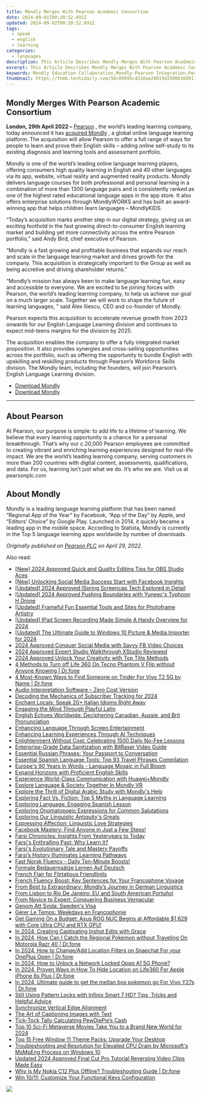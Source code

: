```yaml
---
title: Mondly Merges With Pearson Academic Consortium
date: 2024-09-01T00:20:52.691Z
updated: 2024-09-02T00:20:52.691Z
tags:
  - speak
  - english
  - learning
categories:
  - languages
description: This Article Describes Mondly Merges With Pearson Academic Consortium
excerpt: This Article Describes Mondly Merges With Pearson Academic Consortium
keywords: Mondly Education Collaboration,Mondly-Pearson Integration,Pearson Academic Enhancement Through Mondly,International Education Partnership (Mondly & Pearson),Innovative Learning Platform Fusion,Online Education Collaboration (Mondly & Pearson),Educational Technology Merger
thumbnail: https://thmb.techidaily.com/56c09995c4310ae28019d3390616d9116d70341b815aee65c7667ed39de0e4c8.jpg
---
```


## Mondly Merges With Pearson Academic Consortium

**London, 29th April 2022 –** [Pearson](https://www.pearson.com/) , the world’s leading learning company, today announced it has [acquired Mondly](https://plc.pearson.com/en-US/news/pearson-acquires-leading-online-language-learning-platform) , a global online language learning platform. The acquisition will allow Pearson to offer a full range of ways for people to learn and prove their English skills – adding online self-study to its existing diagnosis and learning tools and assessment portfolio.

 Mondly is one of the world’s leading online language learning players, offering consumers high quality learning in English and 40 other languages via its app, website, virtual reality and augmented reality products. Mondly delivers language courses for both professional and personal learning in a combination of more than 1300 language pairs and is consistently ranked as one of the highest rated educational language apps in the app store. It also offers enterprise solutions through MondlyWORKS and has built an award-winning app that helps children learn languages – MondlyKIDS.

 “Today’s acquisition marks another step in our digital strategy, giving us an exciting foothold in the fast growing direct-to-consumer English learning market and building yet more connectivity across the entire Pearson portfolio,” said Andy Bird, chief executive of Pearson.

 “Mondly is a fast growing and profitable business that expands our reach and scale in the language learning market and drives growth for the company. This acquisition is strategically important to the Group as well as being accretive and driving shareholder returns.”

 “Mondly’s mission has always been to make language learning fun, easy and accessible to everyone. We are excited to be joining forces with Pearson, the world’s leading learning company, to help us achieve our goal on a much larger scale. Together we will work to shape the future of learning languages, ” said Alex Iliescu, CEO and co-founder of Mondly.

 Pearson expects this acquisition to accelerate revenue growth from 2023 onwards for our English Language Learning division and continues to expect mid-teens margins for the division by 2025.

 The acquisition enables the company to offer a fully integrated market proposition. It also provides synergies and cross-selling opportunities across the portfolio, such as offering the opportunity to bundle English with upskilling and reskilling products through Pearson’s Workforce Skills division. The Mondly team, including the founders, will join Pearson’s English Language Learning division.

* [Download Mondly](https://www.facebook.com/sharer/sharer.php?u=https%3A%2F%2Fwww.mondly.com%2Fblog%2Fmondly-joins-pearson%2F&t=Mondly+Joins+Pearson "Share on Facebook")
* [Download Mondly](https://shop.mondly.com/affiliate.php?ACCOUNT=ATISTUDI&AFFILIATE=108875&PATH=https://www.mondly.com?AFFILIATE=108875)

---

## **About Pearson**

 At Pearson, our purpose is simple: to add life to a lifetime of learning. We believe that every learning opportunity is a chance for a personal breakthrough. That’s why our c.20,000 Pearson employees are committed to creating vibrant and enriching learning experiences designed for real-life impact. We are the world’s leading learning company, serving customers in more than 200 countries with digital content, assessments, qualifications, and data. For us, learning isn’t just what we do. It’s who we are. Visit us at pearsonplc.com

## **About Mondly**

 Mondly is a leading language learning platform that has been named “Regional App of the Year” by Facebook, “App of the Day” by Apple, and “Editors’ Choice” by Google Play. Launched in 2014, it quickly became a leading app in the mobile space. According to Statista, Mondly is currently in the Top 5 language learning apps worldwide by number of downloads.

 _Originally published on [Pearson PLC](https://plc.pearson.com/en-US/news/pearson-acquires-leading-online-language-learning-platform) on April 29, 2022._

<ins class="adsbygoogle"
     style="display:block"
     data-ad-format="autorelaxed"
     data-ad-client="ca-pub-7571918770474297"
     data-ad-slot="1223367746"></ins>



<ins class="adsbygoogle"
     style="display:block"
     data-ad-client="ca-pub-7571918770474297"
     data-ad-slot="8358498916"
     data-ad-format="auto"
     data-full-width-responsive="true"></ins>





<span class="atpl-alsoreadstyle">Also read:</span>
<div><ul>
<li><a href="https://screen-video-capture.techidaily.com/new-2024-approved-quick-and-quality-editing-tips-for-obs-studio-aces/"><u>[New] 2024 Approved  Quick and Quality  Editing Tips for OBS Studio Aces</u></a></li>
<li><a href="https://facebook-video-content.techidaily.com/new-unlocking-social-media-success-start-with-facebook-insights/"><u>[New] Unlocking Social Media Success  Start with Facebook Insights</u></a></li>
<li><a href="https://visual-screen-recording.techidaily.com/updated-2024-approved-ispring-screencap-tech-explored-in-detail/"><u>[Updated] 2024 Approved  ISpring Screencap Tech Explored in Detail</u></a></li>
<li><a href="https://fox-http.techidaily.com/updated-2024-approved-pushing-boundaries-with-yuneecs-typhoon-h-drone/"><u>[Updated] 2024 Approved  Pushing Boundaries with Yuneec's Typhoon H Drone</u></a></li>
<li><a href="https://some-knowledge.techidaily.com/updated-frameful-fun-essential-tools-and-sites-for-photoframe-artistry/"><u>[Updated] Frameful Fun  Essential Tools and Sites for Photoframe Artistry</u></a></li>
<li><a href="https://screen-activity-recording.techidaily.com/updated-ipad-screen-recording-made-simple-a-handy-overview-for-2024/"><u>[Updated] IPad Screen Recording Made Simple  A Handy Overview for 2024</u></a></li>
<li><a href="https://fox-direct.techidaily.com/updated-the-ultimate-guide-to-windows-10-picture-and-media-importer-for-2024/"><u>[Updated] The Ultimate Guide to Windows 10 Picture & Media Importer for 2024</u></a></li>
<li><a href="https://facebook-videos.techidaily.com/2024-approved-conquer-social-media-with-savvy-fb-video-choices/"><u>2024 Approved  Conquer Social Media with Savvy FB Video Choices</u></a></li>
<li><a href="https://some-knowledge.techidaily.com/2024-approved-expert-studio-walkthrough-xstudio-reviewed/"><u>2024 Approved  Expert Studio Walkthrough  XStudio Reviewed</u></a></li>
<li><a href="https://some-approaches.techidaily.com/2024-approved-unlock-your-creativity-with-top-title-methods/"><u>2024 Approved  Unlock Your Creativity with Top Title Methods</u></a></li>
<li><a href="https://location-fake.techidaily.com/4-methods-to-turn-off-life-360-on-tecno-phantom-v-flip-without-anyone-knowing-drfone-by-drfone-virtual-android/"><u>4 Methods to Turn off Life 360 On Tecno Phantom V Flip without Anyone Knowing | Dr.fone</u></a></li>
<li><a href="https://location-social.techidaily.com/4-most-known-ways-to-find-someone-on-tinder-for-vivo-t2-5g-by-name-drfone-by-drfone-virtual-android/"><u>4 Most-Known Ways to Find Someone on Tinder For Vivo T2 5G by Name | Dr.fone</u></a></li>
<li><a href="https://extra-resources.techidaily.com/audio-interpretation-software-zero-cost-version/"><u>Audio Interpretation Software – Zero Cost Version</u></a></li>
<li><a href="https://youtube-videos.techidaily.com/decoding-the-mechanics-of-subscriber-tracking-for-2024/"><u>Decoding the Mechanics of Subscriber Tracking for 2024</u></a></li>
<li><a href="https://mondly-stories.techidaily.com/enchant-locals-speak-20plus-italian-idioms-right-away/"><u>Enchant Locals: Speak 20+ Italian Idioms Right Away</u></a></li>
<li><a href="https://mondly-stories.techidaily.com/engaging-the-mind-through-playful-latin/"><u>Engaging the Mind Through Playful Latin</u></a></li>
<li><a href="https://mondly-stories.techidaily.com/english-echoes-worldwide-deciphering-canadian-aussie-and-brit-pronunciation/"><u>English Echoes Worldwide: Deciphering Canadian, Aussie, and Brit Pronunciation</u></a></li>
<li><a href="https://mondly-stories.techidaily.com/enhancing-language-through-screen-entertainment/"><u>Enhancing Language Through Screen Entertainment</u></a></li>
<li><a href="https://mondly-stories.techidaily.com/enhancing-learning-experiences-through-ai-techniques/"><u>Enhancing Learning Experiences Through AI Techniques</u></a></li>
<li><a href="https://mondly-stories.techidaily.com/enlightenment-without-cost-celebrating-1500-daily-no-fee-lessons/"><u>Enlightenment Without Cost: Celebrating 1500 Daily No-Fee Lessons</u></a></li>
<li><a href="https://mondly-stories.techidaily.com/enterprise-grade-data-sanitization-with-bitraser-video-guide/"><u>Enterprise-Grade Data Sanitization with BitRaser Video Guide</u></a></li>
<li><a href="https://mondly-stories.techidaily.com/essential-russian-phrases-your-passport-to-conversation/"><u>Essential Russian Phrases: Your Passport to Conversation</u></a></li>
<li><a href="https://mondly-stories.techidaily.com/essential-spanish-language-tools-top-93-travel-phrases-compilation/"><u>Essential Spanish Language Tools: Top 93 Travel Phrases Compilation</u></a></li>
<li><a href="https://mondly-stories.techidaily.com/europes-90-years-in-words-language-mosaic-in-full-bloom/"><u>Europe's 90 Years In Words - Language Mosaic in Full Bloom</u></a></li>
<li><a href="https://mondly-stories.techidaily.com/expand-horizons-with-proficient-english-skills/"><u>Expand Horizons with Proficient English Skills</u></a></li>
<li><a href="https://mondly-stories.techidaily.com/experience-world-class-communication-with-huaweiplusmondly/"><u>Experience World-Class Communication with Huawei+Mondly</u></a></li>
<li><a href="https://mondly-stories.techidaily.com/explore-language-and-society-together-in-mondly-vr/"><u>Explore Language & Society Together In Mondly VR</u></a></li>
<li><a href="https://mondly-stories.techidaily.com/explore-the-thrill-of-digital-arabic-study-with-mondlys-help/"><u>Explore the Thrill of Digital Arabic Study with Mondly's Help</u></a></li>
<li><a href="https://mondly-stories.techidaily.com/exploring-fact-vs-fiction-top-5-myths-in-language-learning/"><u>Exploring Fact Vs. Fiction: Top 5 Myths in Language Learning</u></a></li>
<li><a href="https://mondly-stories.techidaily.com/exploring-language-engaging-spanish-lesson/"><u>Exploring Language: Engaging Spanish Lesson</u></a></li>
<li><a href="https://mondly-stories.techidaily.com/exploring-onomatopoeic-expressions-for-common-salutations/"><u>Exploring Onomatopoeic Expressions for Common Salutations</u></a></li>
<li><a href="https://mondly-stories.techidaily.com/exploring-our-linguistic-antiquitys-greats/"><u>Exploring Our Linguistic Antiquity's Greats</u></a></li>
<li><a href="https://mondly-stories.techidaily.com/expressing-affection-linguistic-love-strategies/"><u>Expressing Affection: Linguistic Love Strategies</u></a></li>
<li><a href="https://technical-tips.techidaily.com/facebook-mastery-find-anyone-in-just-a-few-steps/"><u>Facebook Mastery: Find Anyone in Just a Few Steps!</u></a></li>
<li><a href="https://mondly-stories.techidaily.com/farsi-chronicles-insights-from-yesteryears-to-today/"><u>Farsi Chronicles: Insights From Yesteryears to Today</u></a></li>
<li><a href="https://mondly-stories.techidaily.com/farsis-enthralling-past-why-learn-it/"><u>Farsi's Enthralling Past: Why Learn It?</u></a></li>
<li><a href="https://mondly-stories.techidaily.com/farsis-evolutionary-tale-and-mastery-payoffs/"><u>Farsi's Evolutionary Tale and Mastery Payoffs</u></a></li>
<li><a href="https://mondly-stories.techidaily.com/farsis-history-illuminates-learning-pathways/"><u>Farsi’s History Illuminates Learning Pathways</u></a></li>
<li><a href="https://mondly-stories.techidaily.com/fast-norsk-fluency-daily-ten-minute-boosts/"><u>Fast Norsk Fluency - Daily Ten-Minute Boosts!</u></a></li>
<li><a href="https://mondly-stories.techidaily.com/formale-bedauernsatze-lernen-auf-deutsch/"><u>Formale Bedauernsätze Lernen Auf Deutsch</u></a></li>
<li><a href="https://mondly-stories.techidaily.com/french-flair-for-flirtatious-friendlinits/"><u>French Flair for Flirtatious Friendlinits</u></a></li>
<li><a href="https://mondly-stories.techidaily.com/french-fluency-boost-key-sentences-for-your-francophone-voyage/"><u>French Fluency Boost: Key Sentences for Your Francophone Voyage</u></a></li>
<li><a href="https://mondly-stories.techidaily.com/from-best-to-extraordinary-mondlys-journey-in-german-linguistics/"><u>From Best to Extraordinary: Mondly’s Journey in German Linguistics</u></a></li>
<li><a href="https://mondly-stories.techidaily.com/from-lisbon-to-rio-de-janeiro-eu-and-south-american-portunol/"><u>From Lisbon to Rio De Janeiro: EU and South American Portuñol</u></a></li>
<li><a href="https://mondly-stories.techidaily.com/from-novice-to-expert-conquering-business-vernacular/"><u>From Novice to Expert: Conquering Business Vernacular</u></a></li>
<li><a href="https://mondly-stories.techidaily.com/genom-att-svida-swedens-visa/"><u>Genom Att Svida: Sweden's Visa</u></a></li>
<li><a href="https://mondly-stories.techidaily.com/gerer-le-temps-weekdays-en-francophonie/"><u>Gérer Le Temps: Weekdays en Francophonie</u></a></li>
<li><a href="https://audio-shaping.techidaily.com/1723262386691-get-gaming-on-a-budget-asus-rog-nuc-begins-at-affordable-1629-with-core-ultra-cpu-and-rtx-gpu/"><u>Get Gaming On a Budget: Asus ROG NUC Begins at Affordable $1,629 with Core Ultra CPU and RTX GPU!</u></a></li>
<li><a href="https://extra-hints.techidaily.com/in-2024-creating-captivating-inshot-edits-with-grace/"><u>In 2024, Creating Captivating Inshot Edits with Grace</u></a></li>
<li><a href="https://android-pokemon-go.techidaily.com/in-2024-how-can-i-catch-the-regional-pokemon-without-traveling-on-motorola-razr-40-drfone-by-drfone-virtual-android/"><u>In 2024, How Can I Catch the Regional Pokémon without Traveling On Motorola Razr 40 | Dr.fone</u></a></li>
<li><a href="https://location-social.techidaily.com/in-2024-how-to-changeadd-location-filters-on-snapchat-for-your-oneplus-open-drfone-by-drfone-virtual-android/"><u>In 2024, How to Change/Add Location Filters on Snapchat For your OnePlus Open | Dr.fone</u></a></li>
<li><a href="https://easy-unlock-android.techidaily.com/in-2024-how-to-unlock-a-network-locked-oppo-a1-5g-phone-by-drfone-android/"><u>In 2024, How to Unlock a Network Locked Oppo A1 5G Phone?</u></a></li>
<li><a href="https://location-social.techidaily.com/in-2024-proven-ways-in-how-to-hide-location-on-life360-for-apple-iphone-6s-plus-drfone-by-drfone-virtual-ios/"><u>In 2024, Proven Ways in How To Hide Location on Life360 For Apple iPhone 6s Plus | Dr.fone</u></a></li>
<li><a href="https://change-location.techidaily.com/in-2024-ultimate-guide-to-get-the-meltan-box-pokemon-go-for-vivo-y27s-drfone-by-drfone-virtual-android/"><u>In 2024, Ultimate guide to get the meltan box pokemon go For Vivo Y27s | Dr.fone</u></a></li>
<li><a href="https://unlock-android.techidaily.com/still-using-pattern-locks-with-infinix-smart-7-hd-tips-tricks-and-helpful-advice-by-drfone-android/"><u>Still Using Pattern Locks with Infinix Smart 7 HD? Tips, Tricks and Helpful Advice</u></a></li>
<li><a href="https://network-issues.techidaily.com/synchronize-vertical-edge-alignment/"><u>Synchronize Vertical Edge Alignment</u></a></li>
<li><a href="https://extra-lessons.techidaily.com/the-art-of-captioning-images-with-text/"><u>The Art of Captioning Images with Text</u></a></li>
<li><a href="https://extra-resources.techidaily.com/tick-tock-tally-calculating-pewdiepies-cash/"><u>Tick-Tock Tally  Calculating PewDiePie’s Cash</u></a></li>
<li><a href="https://some-approaches.techidaily.com/top-10-sci-fi-metaverse-movies-take-you-to-a-brand-new-world-for-2024/"><u>Top 10 Sci-Fi Metaverse Movies Take You to a Brand New World for 2024</u></a></li>
<li><a href="https://tech-recovery.techidaily.com/top-15-free-window-11-theme-packs-upgrade-your-desktop/"><u>Top 15 Free Window 11 Theme Packs: Upgrade Your Desktop</u></a></li>
<li><a href="https://win-howtos.techidaily.com/troubleshooting-and-resolution-for-elevated-cpu-drain-by-microsofts-msmpeng-process-on-windows-10/"><u>Troubleshooting and Resolution for Elevated CPU Drain by Microsoft's MsMpEng Process on Windows 10</u></a></li>
<li><a href="https://video-content-creator.techidaily.com/updated-2024-approved-final-cut-pro-tutorial-reversing-video-clips-made-easy/"><u>Updated 2024 Approved Final Cut Pro Tutorial Reversing Video Clips Made Easy</u></a></li>
<li><a href="https://howto.techidaily.com/why-is-my-nokia-c12-plus-offline-troubleshooting-guide-drfone-by-drfone-fix-android-problems-fix-android-problems/"><u>Why Is My Nokia C12 Plus Offline? Troubleshooting Guide | Dr.fone</u></a></li>
<li><a href="https://win11.techidaily.com/win-1011-customize-your-functional-keys-configuration/"><u>Win 10/11: Customize Your Functional Keys Configuration</u></a></li>
</ul></div>

<!-- affiliate ads begin -->
<a href="https://secure.2checkout.com/order/checkout.php?PRODS=4620778&QTY=1&AFFILIATE=108875&CART=1"><img src="https://secure.avangate.com/images/merchant/07dd4d5a72f5740ef0f035f201951476/728__90banner.jpg" border="0"></a>
<!-- affiliate ads end -->